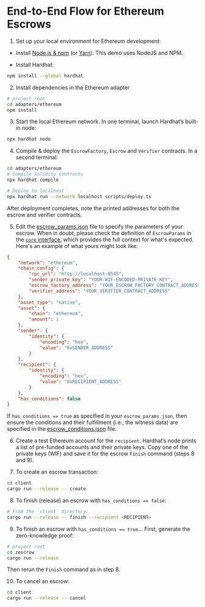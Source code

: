 # End-to-End Flow for Ethereum Escrows

1. Set up your local environment for Ethereum development:

- Install [Node.js & npm](https://nodejs.org/) (or [Yarn](https://classic.yarnpkg.com/lang/en/docs/install/)). This demo uses NodeJS and NPM.

- Install Hardhat:

```sh
npm install --global hardhat
```

2. Install dependencies in the Ethereum adapter

```sh
# project root
cd adapters/ethereum
npm install
```

3. Start the local Ethereum network. In one terminal, launch Hardhat’s built-in node:

```sh
npx hardhat node
```

4. Compile & deploy the `EscrowFactory`, `Escrow` and `Verifier` contracts. In a second terminal:

```sh
cd adapters/ethereum
# Compile Solidity contracts
npx hardhat compile

# Deploy to localhost
npx hardhat run --network localhost scripts/deploy.ts
```

After deployment completes, note the printed addresses for both the escrow and verifier contracts.

5. Edit the [escrow_params.json](/templates/escrow_params.json) file to specify the parameters of your escrow. When in doubt, please check the definition of `EscrowParams` in the [`core` interface](/core/src/interface.rs), which provides the full context for what's expected. Here's an example of what yours might look like:

```json
{
    "network": "ethereum",
    "chain_config": {
        "rpc_url": "http://localhost:8545",
        "sender_private_key": "YOUR-WIF-ENCODED-PRIVATE-KEY",
        "escrow_factory_address": "YOUR_ESCROW_FACTORY_CONTRACT_ADDRESS",
        "verifier_address": "YOUR_VERIFIER_CONTRACT_ADDRESS"
    },
    "asset_type": "native",
    "asset": {
        "chain": "ethereum",
        "amount": 1
    },
    "sender": {
        "identity": {
            "encoding": "hex",
            "value": "0xSENDER_ADDRESS"
        }
    },
    "recipient": {
        "identity": {
            "encoding": "hex",
            "value": "0xRECIPIENT_ADDRESS"
        }
    },
    "has_conditions": false
}
```

If `has_conditions == true` as specified in your `escrow_params.json`, then ensure the conditions and their fulfillment (i.e., the witness data) are specified in the [escrow_conditions.json](/templates/escrow_conditions.json) file.

6. Create a test Ethereum account for the `recipient`. Hardhat’s node prints a list of pre-funded accounts and their private keys. Copy one of the private keys (WIF) and save it for the escrow `Finish` command (steps 8 and 9).

7. To create an escrow transaction:

```sh
cd client
cargo run --release -- create
```

8. To finish (release) an escrow with `has_conditions == false`:

```sh
# From the `client` directory:
cargo run --release -- finish --recipient <RECIPIENT>
```

9. To finish an escrow with `has_conditions == true`...
First, generate the zero-knowledge proof:

```sh
# project root
cd zescrow
cargo run --release
```

Then rerun the `Finish` command as in step 8.

10. To cancel an escrow:

```sh
cd client
cargo run --release -- cancel
```
